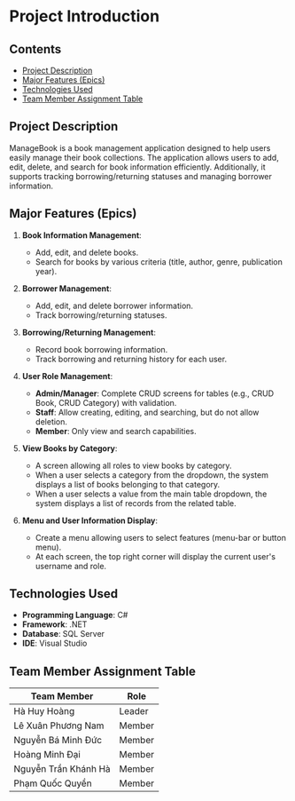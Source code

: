 # Project Introduction

## Contents
- [Project Description](#project-description)
- [Major Features (Epics)](#major-features-epics)
- [Technologies Used](#technologies-used)
- [Team Member Assignment Table](#team-member-assignment-table)

## Project Description
ManageBook is a book management application designed to help users easily manage their book collections. The application allows users to add, edit, delete, and search for book information efficiently. Additionally, it supports tracking borrowing/returning statuses and managing borrower information.

## Major Features (Epics)
1. **Book Information Management**: 
   - Add, edit, and delete books.
   - Search for books by various criteria (title, author, genre, publication year).
   
2. **Borrower Management**:
   - Add, edit, and delete borrower information.
   - Track borrowing/returning statuses.
   
3. **Borrowing/Returning Management**:
   - Record book borrowing information.
   - Track borrowing and returning history for each user.

4. **User Role Management**:
   - **Admin/Manager**: Complete CRUD screens for tables (e.g., CRUD Book, CRUD Category) with validation.
   - **Staff**: Allow creating, editing, and searching, but do not allow deletion.
   - **Member**: Only view and search capabilities.

5. **View Books by Category**:
   - A screen allowing all roles to view books by category.
   - When a user selects a category from the dropdown, the system displays a list of books belonging to that category.
   - When a user selects a value from the main table dropdown, the system displays a list of records from the related table.

6. **Menu and User Information Display**:
   - Create a menu allowing users to select features (menu-bar or button menu).
   - At each screen, the top right corner will display the current user's username and role.

## Technologies Used
- **Programming Language**: C#
- **Framework**: .NET
- **Database**: SQL Server
- **IDE**: Visual Studio

## Team Member Assignment Table
| Team Member | Role |
|-------------|------------|
| Hà Huy Hoàng | Leader |
| Lê Xuân Phương Nam | Member |
| Nguyễn Bá Minh Đức | Member |
| Hoàng	Minh	Đại | Member |
| Nguyễn Trần Khánh Hà | Member |
| Phạm Quốc Quyền | Member |